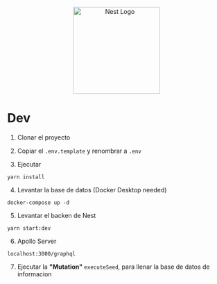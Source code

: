 <p align="center">
  <a href="http://nestjs.com/" target="blank"><img src="https://nestjs.com/img/logo-small.svg" width="200" alt="Nest Logo" /></a>
</p>

# Dev

1. Clonar el proyecto

2. Copiar el `.env.template` y renombrar a `.env`

3. Ejecutar

```
yarn install
```

4. Levantar la base de datos (Docker Desktop needed)

```
docker-compose up -d
```

5. Levantar el backen de Nest

```
yarn start:dev
```

6. Apollo Server

```
localhost:3000/graphql
```

7. Ejecutar la **"Mutation"** `executeSeed`, para llenar la base de datos de informacion
